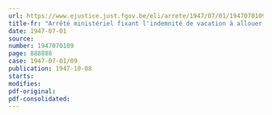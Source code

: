 ```yaml
---
url: https://www.ejustice.just.fgov.be/eli/arrete/1947/07/01/1947070109/justel
title-fr: "Arrêté ministériel fixant l'indemnité de vacation à allouer aux membres des jurys d'examens pour infirmier(e)s et garde-malades"
date: 1947-07-01
source:
number: 1947070109
page: 888888
case: 1947-07-01/09
publication: 1947-10-08
starts:
modifies:
pdf-original:
pdf-consolidated:
---
```


